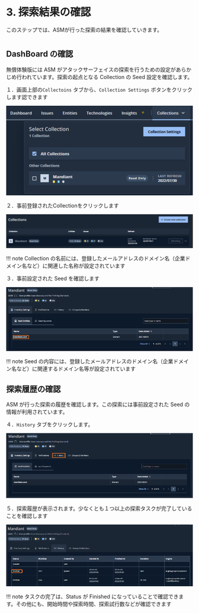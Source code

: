 # 3. 探索結果の確認

このステップでは、ASMが行った探索の結果を確認していきます。

# 

## DashBoard の確認

無償体験版には ASM がアタックサーフェイスの探索を行うための設定があらかじめ行われています。探索の起点となる Collection の Seed 設定を確認します。

１．画面上部の`Collectoins` タブから、`Collection Settings` ボタンをクリックします認できます

![](images/2022-08-04-15-58-06-image.png)

２．事前登録されたCollectionをクリックします

![](images/2022-08-04-16-02-06-image.png)

!!! note
    Collection の名前には、登録したメールアドレスのドメイン名（企業ドメイン名など）に関連した名称が設定されています

３．事前設定された Seed を確認します

![](images/2022-08-04-16-09-01-image.png)

!!! note
    Seed の内容には、登録したメールアドレスのドメイン名（企業ドメイン名など）に関連するドメイン名等が設定されています

## 探索履歴の確認

ASM が行った探索の履歴を確認します。この探索には事前設定された Seed の情報が利用されています。

４．`History` タブをクリックします。

![](images/2022-08-04-16-03-41-image.png)

５．探索履歴が表示されます。少なくとも１つ以上の探索タスクが完了していることを確認します

![](images/2022-08-04-16-10-40-image.png)

!!! note
    タスクの完了は、Status が Finished になっていることで確認できます。その他にも、開始時間や探索時間、探索試行数などが確認できます

